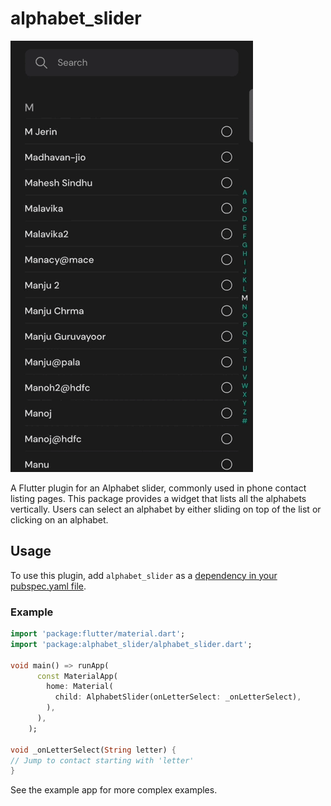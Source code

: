 <?code-excerpt path-base="example"?>

# alphabet_slider

![alt text](./demo.gif "Logo Title Text 1")

A Flutter plugin for an Alphabet slider, commonly used in phone contact listing pages. This package provides a widget that lists all the alphabets vertically. Users can select an alphabet by either sliding on top of the list or clicking on an alphabet.

## Usage

To use this plugin, add `alphabet_slider` as a [dependency in your pubspec.yaml file](https://flutter.dev/platform-plugins/).

### Example

<?code-excerpt "lib/basic.dart (basic-example)"?>
```dart
import 'package:flutter/material.dart';
import 'package:alphabet_slider/alphabet_slider.dart';

void main() => runApp(
      const MaterialApp(
        home: Material(
          child: AlphabetSlider(onLetterSelect: _onLetterSelect),
        ),
      ),
    );

void _onLetterSelect(String letter) {
// Jump to contact starting with 'letter'
}
```

See the example app for more complex examples.

